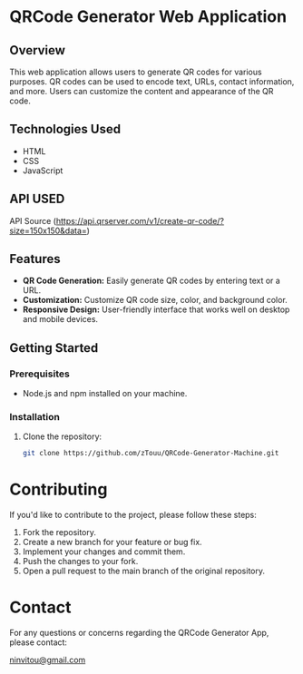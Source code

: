 # QRCode Generator Web Application

## Overview

This web application allows users to generate QR codes for various purposes. QR codes can be used to encode text, URLs, contact information, and more. Users can customize the content and appearance of the QR code.

## Technologies Used

- HTML
- CSS
- JavaScript

## API USED

API Source (https://api.qrserver.com/v1/create-qr-code/?size=150x150&data=)

## Features

- **QR Code Generation:** Easily generate QR codes by entering text or a URL.
- **Customization:** Customize QR code size, color, and background color.
- **Responsive Design:** User-friendly interface that works well on desktop and mobile devices.

## Getting Started

### Prerequisites

- Node.js and npm installed on your machine.


### Installation

1. Clone the repository:

   ```bash
   git clone https://github.com/zTouu/QRCode-Generator-Machine.git

# Contributing
If you'd like to contribute to the project, please follow these steps:

1. Fork the repository.
2. Create a new branch for your feature or bug fix.
3. Implement your changes and commit them.
4. Push the changes to your fork.
5. Open a pull request to the main branch of the original repository.

# Contact
For any questions or concerns regarding the QRCode Generator App, please contact:

ninvitou@gmail.com